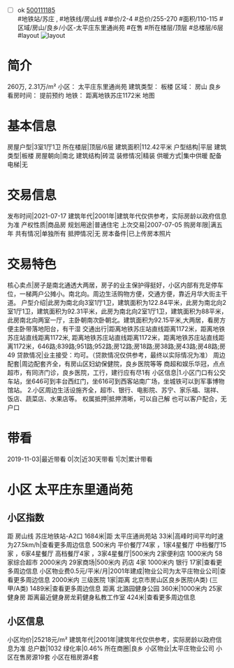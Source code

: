 - [ ] ok [500111185](https://bj.5i5j.com/ershoufang/500111185.html)  
 #地铁站/苏庄 ,  #地铁线/房山线
#单价/2-4 #总价/255-270 #面积/110-115   #区域/房山/良乡/小区-太平庄东里通尚苑 #在售 #所在楼层/顶层 #总楼层/6层 #layout 
![layout](http://image2.5i5j.com//group1/M00/83/46/CgqJMlz-EBSANiO9AAjcJOZQSNg823.jpg_P5.jpg) 
# 简介 
 260万,  2.31万/m² 
小区： 太平庄东里通尚苑
建筑类型： 板楼
区域： 房山 良乡
看房时间： 提前预约
地铁： 距离地铁苏庄1172米 地图
# 基本信息 
 房屋户型|3室1厅1卫
所在楼层|顶层/6层
建筑面积|112.42平米
户型结构|平层
建筑类型|板楼
房屋朝向|南北
建筑结构|砖混
装修情况|精装
供暖方式|集中供暖
配备电梯|无
# 交易信息 
 发布时间|2021-07-17
建筑年代|2001年|建筑年代仅供参考，实际房龄以政府信息为准
产权性质|商品房
规划用途|普通住宅
上次交易|2007-07-05
购房年限|满五年
共有情况|单独所有
抵押情况|无
房本备件|已上传房本照片
# 交易特色 
 核心卖点|房子是南北通透大两居，房子的业主保护得挺好，小区内部有充足停车位，一梯两户公摊小。南北向。周边生活购物方便，交通方便，靠近月华大街主干道。
户型介绍|此房为南北向3室1厅1卫，建筑面积为122.84平米，此房为南北向2室1厅1卫，建筑面积为92.31平米，此房为南北向2室1厅1卫，建筑面积为88平米，此房南北向两室一厅，主卧朝南次卧朝北。建筑面积为92.15平米,大两居，看房方便主卧带落地阳台，有干湿
交通出行|距离地铁苏庄站直线距离1172米，距离地铁苏庄站直线距离1172米, 距离地铁苏庄站直线距离1172米，距离地铁苏庄站直线距离1172米，646路;839路;951路;952路;房12路;房18路;房38路;房43路;房48路;房49
贷款情况|业主接受：均可。（贷款情况仅供参考，最终以实际情况为准）
周边配套|周边配套齐全，有房山区妇幼保健院，良乡医院等等 商超和娱乐华冠，点点超市，有同济门诊，良乡医院，工行，建行应有尽1有
小区信息|1.小区门口有公交车站，坐646可到丰台西红门，坐616可到西客站南广场，坐城铁可以到军事博物馆站。 2.小区周边生活设施齐全，超市、银行、电影院、苏宁、家乐福、瑞祥、饭店、蔬菜店、水果店等。
权属抵押|抵押清晰，可以自己解 也可以客户配合，无户口
# 带看 
 2019-11-03|最近带看	 0|次|近30天带看	 1|次|累计带看
# 小区 太平庄东里通尚苑
## 小区指数 
 距 房山线 苏庄地铁站-A2口 1684米|距 太平庄通尚苑站 33米|高峰时间平均时速为27.5km/h|查看更多周边信息
500米内 平价餐厅74家 ，1家4星餐厅
中档餐厅15家 ，6家4星餐厅
高档餐厅4家 ，3家4星餐厅|500米内 2家便利店
1000米内 58家综合超市
2000米内 29家商场|500米内 药店 4家
1000米内 银行 17家|查看更多周边信息
小区物业费0.5元/平米/月|2001年建成|物业公司为太平庄物业公司|查看更多周边信息
2000米内 三级医院 1家|距离 北京市房山区良乡医院(A类) (三甲/A类) 1489米|查看更多周边信息
距离 北潞园健身公园 360米|1000米内 25家 健身房
距离最近健身房龙莉健身私教工作室 424米|查看更多周边信息
## 小区信息 
 小区均价|25218元/m²
建筑年代|2001年|建筑年代仅供参考，实际房龄以政府信息为准
总户数|1032
绿化率|0.46%
所在商圈|良乡
小区物业|太平庄物业公司
小区在售房源19套
小区在租房源4套

